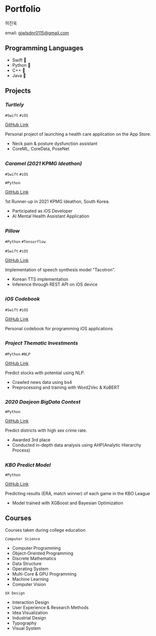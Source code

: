 # Portfolio
허진욱

email: gjwlsdnr0115@gmail.com

## Programming Languages
- Swift 🥇
- Python 🥇
- C++ 🥈
- Java 🥉

## Projects

### _Turtlely_
`#Swift` `#iOS`

[GitHub Link](https://github.com/gjwlsdnr0115/neck-guard)

Personal project of launching a health care application on the App Store.
- Neck pain & posture dysfunction assistant
- CoreML, CoreData, PoseNet
## 

### _Caramel (2021 KPMG Ideathon)_
`#Swift` `#iOS`

`#Python`

[GitHub Link](https://github.com/diffunity/kpmg-corona-blue)

1st Runner-up in 2021 KPMG Ideathon, South Korea.
- Participated as iOS Developer
- AI Mental Health Assistant Application
##

### _Pillow_
`#Python` `#Tensorflow`

`#Swift` `#iOS`

[GitHub Link](https://github.com/gjwlsdnr0115/Pillow-Tacotron)

Implementation of speech synthesis model "Tacotron".
- Korean TTS implementation
- Inference through REST API on iOS device
##

### _iOS Codebook_
`#Swift` `#iOS`

[GitHub Link](https://github.com/gjwlsdnr0115/iOS-Codebook)

Personal codebook for programming iOS applications
##

### _Project Thematic Investments_
`#Python` `#NLP`

[GitHub Link](https://github.com/gjwlsdnr0115/Project-Thematic-Investments)

Predict stocks with potential using NLP.
- Crawled news data using bs4
- Preprocessing and training with Word2Vec & KoBERT
##

### _2020 Daejeon BigData Contest_
`#Python`

[GitHub Link](https://github.com/gjwlsdnr0115/Daejeon-BigData-Contest)

Predict districts with high sex crime rate.
- Awarded 3rd place
- Conducted in-depth data analysis using AHP(Analytic Hierarchy Process)
##

### _KBO Predict Model_
`#Python`

[GitHub Link](https://github.com/gjwlsdnr0115/KBO-predict-model)

Predicting results (ERA, match winner) of each game in the KBO League
- Model trained with XGBoost and Bayesian Optimization

## Courses
Courses taken during college education

`Computer Science`
- Computer Programming
- Object-Oriented Programming
- Discrete Mathematics
- Data Structure
- Operating System
- Multi-Core & GPU Programming
- Machine Learning
- Computer Vision

`UX Design`
- Interaction Design
- User Experience & Research Methods
- Idea Visualization
- Industrial Design
- Typography
- Visual System
